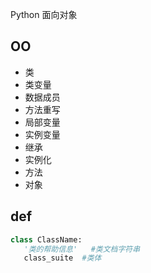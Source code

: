 Python 面向对象

## OO
* 类
* 类变量
* 数据成员
* 方法重写
* 局部变量
* 实例变量
* 继承
* 实例化
* 方法
* 对象

## def
```python
class ClassName:
   '类的帮助信息'   #类文档字符串
   class_suite  #类体
```
